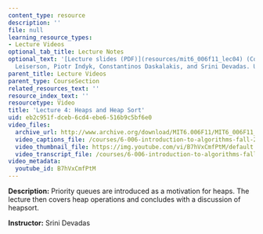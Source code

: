 ```yaml
---
content_type: resource
description: ''
file: null
learning_resource_types:
- Lecture Videos
optional_tab_title: Lecture Notes
optional_text: '[Lecture slides (PDF)](resources/mit6_006f11_lec04) (Courtesy of Charles
  Leiserson, Piotr Indyk, Constantinos Daskalakis, and Srini Devadas. Used with permission.)'
parent_title: Lecture Videos
parent_type: CourseSection
related_resources_text: ''
resource_index_text: ''
resourcetype: Video
title: 'Lecture 4: Heaps and Heap Sort'
uid: eb2c951f-dceb-6cd4-ebe6-516b9c5bf6e0
video_files:
  archive_url: http://www.archive.org/download/MIT6.006F11/MIT6_006F11_lec04_300k.mp4
  video_captions_file: /courses/6-006-introduction-to-algorithms-fall-2011/4f81dd26f998521081cc5276aeddfc4d_B7hVxCmfPtM.vtt
  video_thumbnail_file: https://img.youtube.com/vi/B7hVxCmfPtM/default.jpg
  video_transcript_file: /courses/6-006-introduction-to-algorithms-fall-2011/ebf9f8cb1129d112a39066990693ca6f_B7hVxCmfPtM.pdf
video_metadata:
  youtube_id: B7hVxCmfPtM
---
```


**Description:** Priority queues are introduced as a motivation for heaps. The lecture then covers heap operations and concludes with a discussion of heapsort.

**Instructor:** Srini Devadas